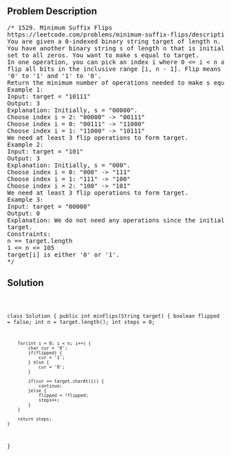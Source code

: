 <!--
<style>
  body { font-family: Arial, sans-serif; }
  .container { max-width: 100%; margin: 0 auto; padding: 10px; }
  .comment-block { max-width: 30%; background-color: #f9f9f9; padding: 10px; border-left: 5px solid #ccc; overflow-wrap: break-word; white-space: pre-wrap; }
  .code-block { background-color: #f4f4f4; padding: 10px; border: 1px solid #ddd; overflow-wrap: break-word; white-space: pre-wrap; }
</style>
-->

<div class='container'>
<h2>Problem Description</h2>
<div class='comment-block'>
<pre>
/* 1529. Minimum Suffix Flips
https://leetcode.com/problems/minimum-suffix-flips/description/
You are given a 0-indexed binary string target of length n.
You have another binary string s of length n that is initially
set to all zeros. You want to make s equal to target.
In one operation, you can pick an index i where 0 <= i < n and
flip all bits in the inclusive range [i, n - 1]. Flip means changing
'0' to '1' and '1' to '0'.
Return the minimum number of operations needed to make s equal to target.
Example 1:
Input: target = "10111"
Output: 3
Explanation: Initially, s = "00000".
Choose index i = 2: "00000" -> "00111"
Choose index i = 0: "00111" -> "11000"
Choose index i = 1: "11000" -> "10111"
We need at least 3 flip operations to form target.
Example 2:
Input: target = "101"
Output: 3
Explanation: Initially, s = "000".
Choose index i = 0: "000" -> "111"
Choose index i = 1: "111" -> "100"
Choose index i = 2: "100" -> "101"
We need at least 3 flip operations to form target.
Example 3:
Input: target = "00000"
Output: 0
Explanation: We do not need any operations since the initial s already equals
target.
Constraints:
n == target.length
1 <= n <= 105
target[i] is either '0' or '1'.
*/
</pre>
</div>

<h2>Solution</h2>
<div class='code-block'>
<pre><code class='language-java'>

class Solution {
    public int minFlips(String target) {
        boolean flipped = false;
        int n = target.length();
        int steps = 0;

        for(int i = 0; i < n; i++) {
            char cur = '0';
            if(flipped) {
                cur = '1';
            } else {
                cur = '0';
            }

            if(cur == target.charAt(i)) {
                continue;
            }else {
                flipped = !flipped;
                steps++;
            }
        }

        return steps;
    }
}</code></pre>
</div>
</div>
